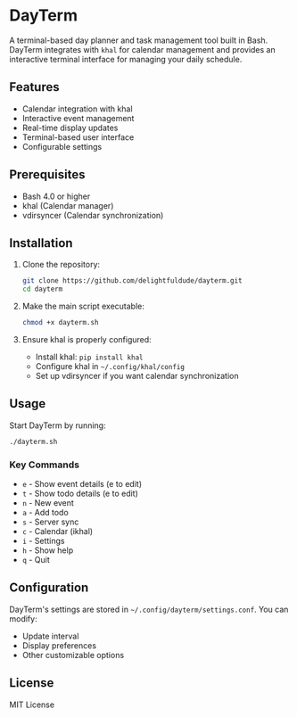 # DayTerm

A terminal-based day planner and task management tool built in Bash. DayTerm integrates with `khal` for calendar management and provides an interactive terminal interface for managing your daily schedule.

## Features

- Calendar integration with khal
- Interactive event management
- Real-time display updates
- Terminal-based user interface
- Configurable settings

## Prerequisites

- Bash 4.0 or higher
- khal (Calendar manager)
- vdirsyncer (Calendar synchronization)

## Installation

1. Clone the repository:
   ```bash
   git clone https://github.com/delightfuldude/dayterm.git
   cd dayterm
   ```

2. Make the main script executable:
   ```bash
   chmod +x dayterm.sh
   ```

3. Ensure khal is properly configured:
   - Install khal: `pip install khal`
   - Configure khal in `~/.config/khal/config`
   - Set up vdirsyncer if you want calendar synchronization

## Usage

Start DayTerm by running:
```bash
./dayterm.sh
```

### Key Commands

- `e` - Show event details (e to edit)
- `t` - Show todo details (e to edit)
- `n` - New event
- `a` - Add todo
- `s` - Server sync
- `c` - Calendar (ikhal)
- `i` - Settings
- `h` - Show help
- `q` - Quit

## Configuration

DayTerm's settings are stored in `~/.config/dayterm/settings.conf`. You can modify:

- Update interval
- Display preferences
- Other customizable options

## License

MIT License

